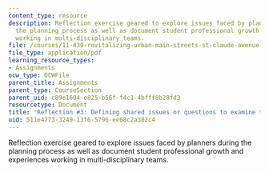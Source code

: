 ```yaml
---
content_type: resource
description: Reflection exercise geared to explore issues faced by planners during
  the planning process as well as document student professional growth and experiences
  working in multi-disciplinary teams.
file: /courses/11-439-revitalizing-urban-main-streets-st-claude-avenue-new-orleans-spring-2009/511e4773324913f65796ee68c2a382c4_MIT11_439s09_assn03_reflection03.pdf
file_type: application/pdf
learning_resource_types:
- Assignments
ocw_type: OCWFile
parent_title: Assignments
parent_type: CourseSection
parent_uid: c89e1604-e825-b56f-f4c1-4bfff8b28fd3
resourcetype: Document
title: 'Reflection #3: Defining shared issues or questions to examine through reflection '
uid: 511e4773-3249-13f6-5796-ee68c2a382c4
---
```

Reflection exercise geared to explore issues faced by planners during the planning process as well as document student professional growth and experiences working in multi-disciplinary teams.

